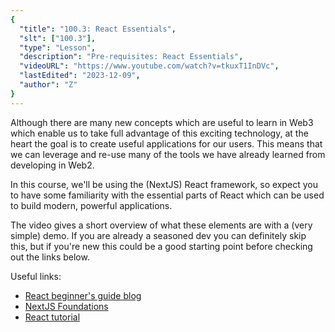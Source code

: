 ```yaml
---
{
  "title": "100.3: React Essentials",
  "slt": ["100.3"],
  "type": "Lesson",
  "description": "Pre-requisites: React Essentials",
  "videoURL": "https://www.youtube.com/watch?v=tkuxT1InDVc",
  "lastEdited": "2023-12-09",
  "author": "Z"
}
---
```


Although there are many new concepts which are useful to learn in Web3 which enable us to take full advantage of this exciting technology, at the heart the goal is to create useful applications for our users.  This means that we can leverage and re-use many of the tools we have already learned from developing in Web2.

In this course, we'll be using the (NextJS) React framework, so expect you to have some familiarity with the essential parts of React which can be used to build modern, powerful applications.

The video gives a short overview of what these elements are with a (very simple) demo.  If you are already a seasoned dev you can definitely skip this, but if you're new this could be a good starting point before checking out the links below.

Useful links:
- [React beginner's guide blog](https://dev.to/aspittel/a-complete-beginners-guide-to-react-2cl6)
- [NextJS Foundations](https://nextjs.org/learn/foundations/about-nextjs)
- [React tutorial](https://react.dev/learn/tutorial-tic-tac-toe)